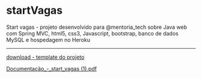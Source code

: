 # startVagas
Start vagas - projeto desenvolvido para @mentoria_tech sobre Java web com Spring MVC, html5, css3, Javascript, bootstrap, banco de dados MySQL e hospedagem no Heroku

<hr>

[download - template do projeto](https://github.com/giocarvalho07/startVagas/files/8009296/template.zip)



[Documentação_-_start_vagas (1).pdf](https://github.com/giocarvalho07/startVagas/files/8009532/Documentao_-_start_vagas.1.pdf)
